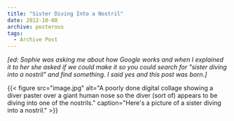 ```yaml
---
title: "Sister Diving Into a Nostril"
date: 2012-10-08
archive: posterous
tags: 
  - Archive Post
---
```


*[ed: Sophie was asking me about how Google works and when I explained it to her she asked if we could make it so you could search for "sister diving into a nostril" and find something. I said yes and this post was born.]*

{{< figure 
	src="image.jpg" 
	alt="A poorly done digital collage showing a diver paster over a giant human nose so the diver (sort of) appears to be diving into one of the nostrils." 
	caption="Here's a picture of a sister diving into a nostril." >}}
